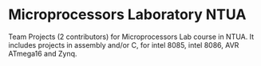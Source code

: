 # Microprocessors Laboratory NTUA
Team Projects (2 contributors) for Microprocessors Lab course in NTUA.
It includes projects in assembly and/or C, for intel 8085, intel 8086, AVR ATmega16 and Zynq.
